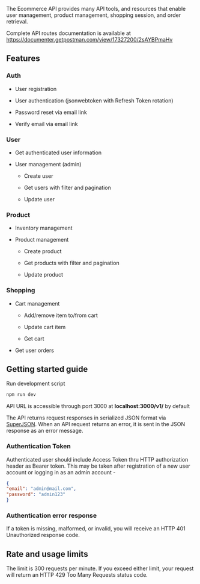 The Ecommerce API provides many API tools, and resources that enable user management, product management, shopping session, and order retrieval.

Complete API routes documentation is available at https://documenter.getpostman.com/view/17327200/2sAYBPmaHv

## Features

### Auth

- User registration
    
- User authentication (jsonwebtoken with Refresh Token rotation)
    
- Password reset via email link
    
- Verify email via email link
    

### User

- Get authenticated user information
    
- User management (admin)
    
    - Create user
        
    - Get users with filter and pagination
        
    - Update user
        

### Product

- Inventory management
    
- Product management
    
    - Create product
        
    - Get products with filter and pagination
        
    - Update product
        

### Shopping

- Cart management
    
    - Add/remove item to/from cart
        
    - Update cart item
        
    - Get cart
        
- Get user orders
    

## **Getting started guide**

Run development script

``` bash
npm run dev

 ```

API URL is accessible through port 3000 at **localhost:3000/v1/** by default

The API returns request responses in serialized JSON format via [SuperJSON](https://github.com/flightcontrolhq/superjson). When an API request returns an error, it is sent in the JSON response as an error message.

### Authentication Token

Authenticated user should include Access Token thru HTTP authorization header as Bearer token. This may be taken after registration of a new user account or logging in as an admin account -

``` json
{ 
"email": "admin@mail.com",
"password": "admin123"
}

 ```

### Authentication error response

If a token is missing, malformed, or invalid, you will receive an HTTP 401 Unauthorized response code.

## Rate and usage limits

The limit is 300 requests per minute. If you exceed either limit, your request will return an HTTP 429 Too Many Requests status code.

